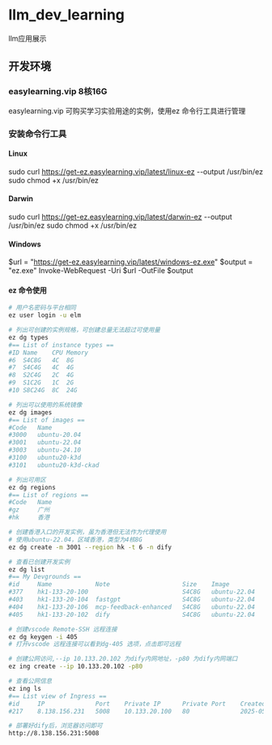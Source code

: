 # llm_dev_learning
llm应用展示

## 开发环境
### easylearning.vip 8核16G
easylearning.vip 可购买学习实验用途的实例，使用ez 命令行工具进行管理

### 安装命令行工具

#### Linux
sudo curl https://get-ez.easylearning.vip/latest/linux-ez --output /usr/bin/ez
sudo chmod +x /usr/bin/ez

#### Darwin
sudo curl https://get-ez.easylearning.vip/latest/darwin-ez --output /usr/bin/ez
sudo chmod +x /usr/bin/ez

#### Windows
$url = "https://get-ez.easylearning.vip/latest/windows-ez.exe"
$output = "ez.exe"
Invoke-WebRequest -Uri $url -OutFile $output

#### ez 命令使用
```bash
# 用户名密码与平台相同
ez user login -u elm

# 列出可创建的实例规格，可创建总量无法超过可使用量
ez dg types
#== List of instance types ==
#ID	Name  	CPU	Memory
#6 	S4C8G 	4C 	8G    
#7 	S4C4G 	4C 	4G    
#8 	S2C4G 	2C 	4G    
#9 	S1C2G 	1C 	2G    
#10	S8C24G	8C 	24G  

# 列出可以使用的系统镜像
ez dg images
#== List of images ==
#Code	Name             
#3000	ubuntu-20.04     
#3001	ubuntu-22.04     
#3003	ubuntu-24.10     
#3100	ubuntu20-k3d     
#3101	ubuntu20-k3d-ckad

# 列出可用区
ez dg regions
#== List of regions ==
#Code	Name
#gz  	广州
#hk  	香港

# 创建香港入口的开发实例，虽为香港但无法作为代理使用
# 使用ubuntu-22.04，区域香港，类型为4核8G
ez dg create -m 3001 --region hk -t 6 -n dify

# 查看已创建开发实例
ez dg list
#== My Devgrounds ==
#id 	Name          	Note                 	Size  	Image       	IP           	State  
#377	hk1-133-20-100	                     	S4C8G 	ubuntu-22.04	10.133.20.100	running
#403	hk1-133-20-104	fastgpt              	S4C8G 	ubuntu-22.04	10.133.20.104	running
#404	hk1-133-20-106	mcp-feedback-enhanced	S4C8G 	ubuntu-22.04	10.133.20.106	running
#405	hk1-133-20-102	dify                 	S4C8G 	ubuntu-22.04	10.133.20.102	running

# 创建vscode Remote-SSH 远程连接
ez dg keygen -i 405
# 打开vscode 远程连接可以看到dg-405 选项，点击即可远程

# 创建公网访问,--ip 10.133.20.102 为dify内网地址，-p80 为dify内网端口
ez ing create --ip 10.133.20.102 -p80

# 查看公网信息
ez ing ls
#== List view of Ingress ==
#id 	IP           	Port	Private IP   	Private Port	CreatedAt          	TTL	Time Used
#217	8.138.156.231	5008	10.133.20.100	80          	2025-05-22 16:45:09	0  

# 部署好dify后，浏览器访问即可
http://8.138.156.231:5008
```